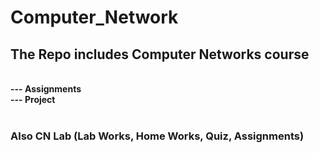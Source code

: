 # Computer_Network
<h2>The Repo includes Computer Networks course</h2><br>
 <b> --- Assignments<br></b>
 <b> --- Project <br><br></b>
<h3> Also CN Lab (Lab Works, Home Works, Quiz, Assignments) </h3>

